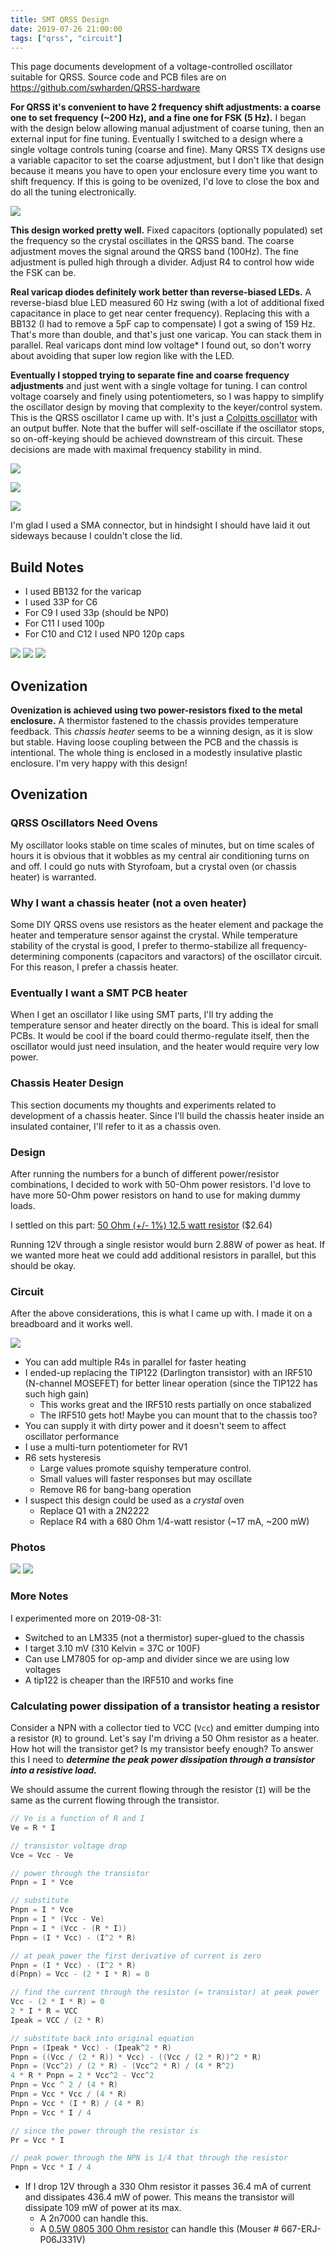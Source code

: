 ```yaml
---
title: SMT QRSS Design
date: 2019-07-26 21:00:00
tags: ["qrss", "circuit"]
---
```




This page documents development of a voltage-controlled oscillator suitable for QRSS. Source code and PCB files are on https://github.com/swharden/QRSS-hardware

**For QRSS it's convenient to have 2 frequency shift adjustments: a coarse one to set frequency (~200 Hz), and a fine one for FSK (5 Hz).** I began with the design below allowing manual adjustment of coarse tuning, then an external input for fine tuning. Eventually I switched to a design where a single voltage controls tuning (coarse and fine). Many QRSS TX designs use a variable capacitor to set the coarse adjustment, but I don't like that design because it means you have to open your enclosure every time you want to shift frequency. If this is going to be ovenized, I'd love to close the box and do all the tuning electronically.

<div class="text-center">

![](https://swharden.com/static/2019/07/26/varactor-tuning-aj4vd-v1.png)

</div>

**This design worked pretty well.** Fixed capacitors (optionally populated) set the frequency so the crystal oscillates in the QRSS band. The coarse adjustment moves the signal around the QRSS band (100Hz). The fine adjustment is pulled high through a divider. Adjust R4 to control how wide the FSK can be.

**Real varicap diodes definitely work better than reverse-biased LEDs.** A reverse-biasd blue LED measured 60 Hz swing (with a lot of additional fixed capacitance in place to get near center frequency). Replacing this with a BB132 (I had to remove a 5pF cap to compensate) I got a swing of 159 Hz. That's more than double, and that's just one varicap. You can stack them in parallel. Real varicaps dont mind low voltage* I found out, so don't worry about avoiding that super low region like with the LED.

**Eventually I stopped trying to separate fine and coarse frequency adjustments** and just went with a single voltage for tuning. I can control voltage coarsely and finely using potentiometers, so I was happy to simplify the oscillator design by moving that complexity to the keyer/control system. This is the QRSS oscillator I came up with. It's just a [Colpitts oscillator](https://en.wikipedia.org/wiki/Colpitts_oscillator) with an output buffer. Note that the buffer will self-oscillate if the oscillator stops, so on-off-keying should be achieved downstream of this circuit. These decisions are made with maximal frequency stability in mind.

<div class="text-center">

![](https://swharden.com/static/2019/07/26/qrss-oscillator.png)

</div>

<div class="text-center img-border">

![](https://swharden.com/static/2019/07/26/pcb-design.png)

</div>

<div class="text-center">

![](https://swharden.com/static/2019/07/26/pcb-3d.png)

</div>

I'm glad I used a SMA connector, but in hindsight I should have laid it out sideways because I couldn't close the lid.

## Build Notes
* I used BB132 for the varicap
* I used 33P for C6
* For C9 I used 33p (should be NP0)
* For C11 I used 100p
* For C10 and C12 I used NP0 120p caps

<div class="text-center img-border">

![](https://swharden.com/static/2019/07/26/2019-07-26-a.jpg)
![](https://swharden.com/static/2019/07/26/2019-07-26-b.jpg)
![](https://swharden.com/static/2019/07/26/2019-07-26-c.jpg)

</div>

## Ovenization

**Ovenization is achieved using two power-resistors fixed to the metal enclosure.** A thermistor fastened to the chassis provides temperature feedback. This _chassis heater_ seems to be a winning design, as it is slow but stable. Having loose coupling between the PCB and the chassis is intentional. The whole thing is enclosed in a modestly insulative plastic enclosure. I'm very happy with this design!

## Ovenization

### QRSS Oscillators Need Ovens
My oscillator looks stable on time scales of minutes, but on time scales of hours it is obvious that it wobbles as my central air conditioning turns on and off. I could go nuts with Styrofoam, but a crystal oven (or chassis heater) is warranted.

### Why I want a chassis heater (not a oven heater)
Some DIY QRSS ovens use resistors as the heater element and package the heater and temperature sensor against the crystal. While temperature stability of the crystal is good, I prefer to thermo-stabilize all frequency-determining components (capacitors and varactors) of the oscillator circuit. For this reason, I prefer a chassis heater.

### Eventually I want a SMT PCB heater
When I get an oscillator I like using SMT parts, I'll try adding the temperature sensor and heater directly on the board. This is ideal for small PCBs. It would be cool if the board could thermo-regulate itself, then the oscillator would just need insulation, and the heater would require very low power.

### Chassis Heater Design

This section documents my thoughts and experiments related to development of a chassis heater. Since I'll build the chassis heater inside an insulated container, I'll refer to it as a chassis oven.

### Design

After running the numbers for a bunch of different power/resistor combinations, I decided to work with 50-Ohm power resistors. I'd love to have more 50-Ohm power resistors on hand to use for making dummy loads.

I settled on this part: [50 Ohm (+/- 1%) 12.5 watt resistor](https://www.mouser.com/ProductDetail/Vishay-Dale/RH01050R00FE02?qs=sGAEpiMZZMtbXrIkmrvidDNaDpN5VXc5nhpgDg1t8QQ%3D) ($2.64)

Running 12V through a single resistor would burn 2.88W of power as heat. If we wanted more heat we could add additional resistors in parallel, but this should be okay.

### Circuit
After the above considerations, this is what I came up with. I made it on a breadboard and it works well.

<div class="text-center">

![](https://swharden.com/static/2019/07/26/oven-aj4vd-resistor-heater.png)

</div>

* You can add multiple R4s in parallel for faster heating
* I ended-up replacing the TIP122 (Darlington transistor) with an IRF510 (N-channel MOSEFET) for better linear operation (since the TIP122 has such high gain)
  * This works great and the IRF510 rests partially on once stabalized
  * The IRF510 gets hot! Maybe you can mount that to the chassis too?
* You can supply it with dirty power and it doesn't seem to affect oscillator performance
* I use a multi-turn potentiometer for RV1
* R6 sets hysteresis
  * Large values promote squishy temperature control. 
  * Small values will faster responses but may oscillate
  * Remove R6 for bang-bang operation
* I suspect this design could be used as a _crystal_ oven
  * Replace Q1 with a 2N2222
  * Replace R4 with a 680 Ohm 1/4-watt resistor (~17 mA, ~200 mW)
  
### Photos

<div class="text-center img-border">

![](https://swharden.com/static/2019/07/26/2019-07-26-d.jpg)
![](https://swharden.com/static/2019/07/26/2019-07-26-e.jpg)

</div>

### More Notes
I experimented more on 2019-08-31:

* Switched to an LM335 (not a thermistor) super-glued to the chassis
* I target 3.10 mV (310 Kelvin = 37C or 100F)
* Can use LM7805 for op-amp and divider since we are using low voltages
* A tip122 is cheaper than the IRF510 and works fine


### Calculating power dissipation of a transistor heating a resistor

Consider a NPN with a collector tied to VCC (`Vcc`) and emitter dumping into a resistor (`R`) to ground. Let's say I'm driving a 50 Ohm resistor as a heater. How hot will the transistor get? Is my transistor beefy enough? To answer this I need to ***determine the peak power dissipation through a transistor into a resistive load.***

We should assume the current flowing through the resistor (`I`) will be the same as the current flowing through the transistor.

```c
// Ve is a function of R and I
Ve = R * I

// transistor voltage drop
Vce = Vcc - Ve

// power through the transistor
Pnpn = I * Vce

// substitute 
Pnpn = I * Vce
Pnpn = I * (Vcc - Ve)
Pnpn = I * (Vcc - (R * I))
Pnpn = (I * Vcc) - (I^2 * R)

// at peak power the first derivative of current is zero
Pnpn = (I * Vcc) - (I^2 * R)
d(Pnpn) = Vcc - (2 * I * R) = 0

// find the current through the resistor (= transistor) at peak power
Vcc - (2 * I * R) = 0
2 * I * R = VCC
Ipeak = VCC / (2 * R)

// substitute back into original equation
Pnpn = (Ipeak * Vcc) - (Ipeak^2 * R)
Pnpn = ((Vcc / (2 * R)) * Vcc) - ((Vcc / (2 * R))^2 * R)
Pnpn = (Vcc^2) / (2 * R) - (Vcc^2 * R) / (4 * R^2)
4 * R * Pnpn = 2 * Vcc^2 - Vcc^2
Pnpn = Vcc ^ 2 / (4 * R)
Pnpn = Vcc * Vcc / (4 * R)
Pnpn = Vcc * (I * R) / (4 * R)
Pnpn = Vcc * I / 4

// since the power through the resistor is
Pr = Vcc * I

// peak power through the NPN is 1/4 that through the resistor
Pnpn = Vcc * I / 4
```

* If I drop 12V through a 330 Ohm resistor it passes 36.4 mA of current and dissipates 436.4 mW of power. This means the transistor will dissipate 109 mW of power at its max. 
  * A 2n7000 can handle this.
  * A [0.5W 0805 300 Ohm resistor](https://www.mouser.com/ProductDetail/Panasonic/ERJ-P06J331V?qs=sGAEpiMZZMu61qfTUdNhG4N%252BbAgO2H57MCL338q%2F2SU%3D) can handle this (Mouser # 667-ERJ-P06J331V)